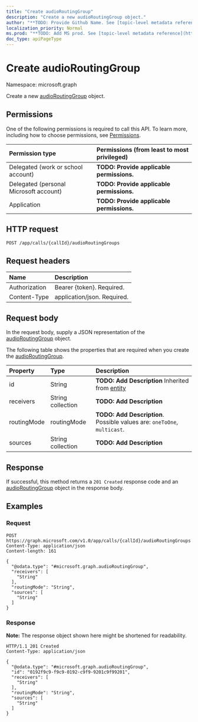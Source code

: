 ```yaml
---
title: "Create audioRoutingGroup"
description: "Create a new audioRoutingGroup object."
author: "**TODO: Provide Github Name. See [topic-level metadata reference](https://msgo.azurewebsites.net/add/document/guidelines/metadata.html#topic-level-metadata)**"
localization_priority: Normal
ms.prod: "**TODO: Add MS prod. See [topic-level metadata reference](https://msgo.azurewebsites.net/add/document/guidelines/metadata.html#topic-level-metadata)**"
doc_type: apiPageType
---
```


# Create audioRoutingGroup
Namespace: microsoft.graph



Create a new [audioRoutingGroup](../resources/audioroutinggroup.md) object.

## Permissions
One of the following permissions is required to call this API. To learn more, including how to choose permissions, see [Permissions](/graph/permissions-reference).

|Permission type|Permissions (from least to most privileged)|
|:---|:---|
|Delegated (work or school account)|**TODO: Provide applicable permissions.**|
|Delegated (personal Microsoft account)|**TODO: Provide applicable permissions.**|
|Application|**TODO: Provide applicable permissions.**|

## HTTP request

<!-- {
  "blockType": "ignored"
}
-->
``` http
POST /app/calls/{callId}/audioRoutingGroups
```

## Request headers
|Name|Description|
|:---|:---|
|Authorization|Bearer {token}. Required.|
|Content-Type|application/json. Required.|

## Request body
In the request body, supply a JSON representation of the [audioRoutingGroup](../resources/audioroutinggroup.md) object.

The following table shows the properties that are required when you create the [audioRoutingGroup](../resources/audioroutinggroup.md).

|Property|Type|Description|
|:---|:---|:---|
|id|String|**TODO: Add Description** Inherited from [entity](../resources/entity.md)|
|receivers|String collection|**TODO: Add Description**|
|routingMode|routingMode|**TODO: Add Description**. Possible values are: `oneToOne`, `multicast`.|
|sources|String collection|**TODO: Add Description**|



## Response

If successful, this method returns a `201 Created` response code and an [audioRoutingGroup](../resources/audioroutinggroup.md) object in the response body.

## Examples

### Request
<!-- {
  "blockType": "request",
  "name": "create_audioroutinggroup_from_"
}
-->
``` http
POST https://graph.microsoft.com/v1.0/app/calls/{callId}/audioRoutingGroups
Content-Type: application/json
Content-length: 161

{
  "@odata.type": "#microsoft.graph.audioRoutingGroup",
  "receivers": [
    "String"
  ],
  "routingMode": "String",
  "sources": [
    "String"
  ]
}
```


### Response
**Note:** The response object shown here might be shortened for readability.
<!-- {
  "blockType": "response",
  "truncated": true,
  "@odata.type": "microsoft.graph.audioRoutingGroup"
}
-->
``` http
HTTP/1.1 201 Created
Content-Type: application/json

{
  "@odata.type": "#microsoft.graph.audioRoutingGroup",
  "id": "0192f9c9-f9c9-0192-c9f9-9201c9f99201",
  "receivers": [
    "String"
  ],
  "routingMode": "String",
  "sources": [
    "String"
  ]
}
```

